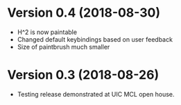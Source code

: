 # Version 0.4 (2018-08-30)

* H^2 is now paintable
* Changed default keybindings based on user feedback
* Size of paintbrush much smaller

# Version 0.3 (2018-08-26)

* Testing release demonstrated at UIC MCL open house.
